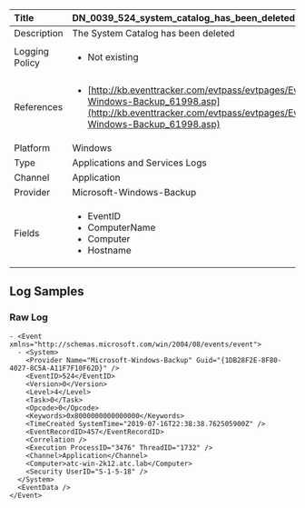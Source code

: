 | Title             | DN_0039_524_system_catalog_has_been_deleted                                                                                                      |
|:------------------|:-----------------------------------------------------------------------------------------------------------------|
| Description       | The System Catalog has been deleted                                                                                                |
| Logging Policy    | <ul><li> Not existing </li></ul> | 
| References     		| <ul><li>[http://kb.eventtracker.com/evtpass/evtpages/EventId_524_Microsoft-Windows-Backup_61998.asp](http://kb.eventtracker.com/evtpass/evtpages/EventId_524_Microsoft-Windows-Backup_61998.asp)</li></ul>                                  |
| Platform       		| Windows   |
| Type           		| Applications and Services Logs 		| 
| Channel        		| Application    |
| Provider       		| Microsoft-Windows-Backup   |
| Fields         		| <ul><li>EventID</li><li>ComputerName</li><li>Computer</li><li>Hostname</li></ul>                                               |


## Log Samples

### Raw Log

```
- <Event xmlns="http://schemas.microsoft.com/win/2004/08/events/event">
  - <System>
    <Provider Name="Microsoft-Windows-Backup" Guid="{1DB28F2E-8F80-4027-8C5A-A11F7F10F62D}" /> 
    <EventID>524</EventID> 
    <Version>0</Version> 
    <Level>4</Level> 
    <Task>0</Task> 
    <Opcode>0</Opcode> 
    <Keywords>0x8000000000000000</Keywords> 
    <TimeCreated SystemTime="2019-07-16T22:38:38.762505900Z" /> 
    <EventRecordID>457</EventRecordID> 
    <Correlation /> 
    <Execution ProcessID="3476" ThreadID="1732" /> 
    <Channel>Application</Channel> 
    <Computer>atc-win-2k12.atc.lab</Computer> 
    <Security UserID="S-1-5-18" /> 
  </System>
  <EventData /> 
</Event>

```




